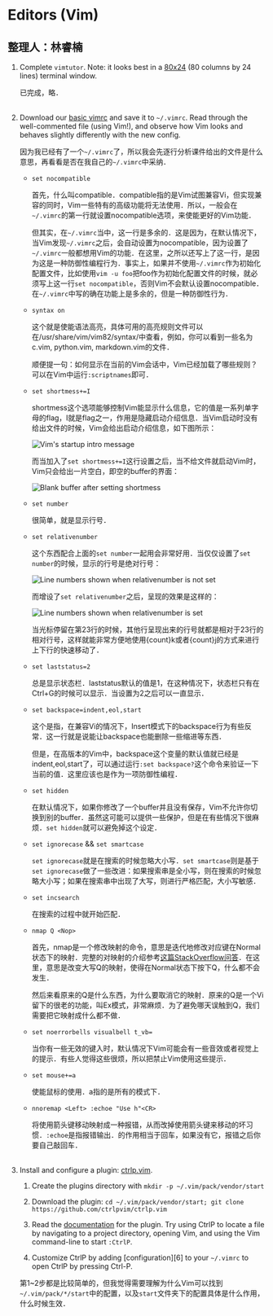 # Editors (Vim)

## 整理人：林睿楠

1. Complete `vimtutor`. Note: it looks best in a [80x24][1] (80 columns by 24 lines) terminal window.

	[1]: <https://en.wikipedia.org/wiki/VT100> "VT100"

	已完成，略．<br><br>
	
2. Download our [basic vimrc][2] and save it to `~/.vimrc`. Read through the well-commented file (using Vim!), and observe how Vim looks and behaves slightly differently with the new config.

	[2]: <https://missing.csail.mit.edu/2020/files/vimrc> "basic vimrc file"

	因为我已经有了一个`~/.vimrc`了，所以我会先逐行分析课件给出的文件是什么意思，再看看是否在我自己的`~/.vimrc`中采纳．

	- `set nocompatible`

		首先，什么叫compatible．compatible指的是Vim试图兼容Vi，但实现兼容的同时，Vim一些特有的高级功能将无法使用．所以，一般会在`~/.vimrc`的第一行就设置nocompatible选项，来使能更好的Vim功能．

		但其实，在`~/.vimrc`当中，这一行是多余的．这是因为，在默认情况下，当Vim发现`~/.vimrc`之后，会自动设置为nocompatible，因为设置了`~/.vimrc`一般都想用Vim的功能．在这里，之所以还写上了这一行，是因为这是一种防御性编程行为．事实上，如果并不使用`~/.vimrc`作为初始化配置文件，比如使用`vim -u foo`把foo作为初始化配置文件的时候，就必须写上这一行`set nocompatible`，否则Vim不会默认设置nocompatible．在`~/.vimrc`中写的确在功能上是多余的，但是一种防御性行为．

	- `syntax on`

		这个就是使能语法高亮，具体可用的高亮规则文件可以在/usr/share/vim/vim82/syntax/中查看，例如，你可以看到一些名为c.vim, python.vim, markdown.vim的文件．

		顺便提一句：如何显示在当前的Vim会话中，Vim已经加载了哪些规则？可以在Vim中运行`:scriptnames`即可．

	- `set shortmess+=I`

		shortmess这个选项能够控制Vim能显示什么信息，它的值是一系列单字母的flag，I就是flag之一，作用是隐藏启动介绍信息．当Vim启动时没有给出文件的时候，Vim会给出启动介绍信息，如下图所示：

		![Vim's startup intro message](./vim-startup-intro-message.png "Vim's startup intro message")

		而当加入了`set shortmess+=I`这行设置之后，当不给文件就启动Vim时，Vim只会给出一片空白，即空的buffer的界面：

		![Blank buffer after setting shortmess](./blank-buffer.png "Blank buffer after setting shortmess")

	- `set number`

		很简单，就是显示行号．

	- `set relativenumber`

		这个东西配合上面的`set number`一起用会非常好用．当仅仅设置了`set number`的时候，显示的行号是绝对行号：

		![Line numbers shown when relativenumber is not set](./absolute-line-number.png "When relativenumber is not set")

		而增设了`set relativenumber`之后，呈现的效果是这样的：

		![Line numbers shown when relativenumber is set](./relative-line-number.png "When relativenumber is set")

		当光标停留在第23行的时候，其他行呈现出来的行号就都是相对于23行的相对行号，这样就能非常方便地使用{count}k或者{count}j的方式来进行上下行的快速移动了．

	- `set laststatus=2`

		总是显示状态栏．laststatus默认的值是1，在这种情况下，状态栏只有在Ctrl+G的时候可以显示．当设置为2之后可以一直显示．

	- `set backspace=indent,eol,start`

		这个是指，在兼容Vi的情况下，Insert模式下的backspace行为有些反常．这一行就是说能让backspace也能删除一些缩进等东西．

		但是，在高版本的Vim中，backspace这个变量的默认值就已经是indent,eol,start了，可以通过运行`:set backspace?`这个命令来验证一下当前的值．这里应该也是作为一项防御性编程．

	- `set hidden`

		在默认情况下，如果你修改了一个buffer并且没有保存，Vim不允许你切换到别的buffer．虽然这可能可以提供一些保护，但是在有些情况下很麻烦．`set hidden`就可以避免掉这个设定．

	- `set ignorecase` && `set smartcase`

		`set ignorecase`就是在搜索的时候忽略大小写．`set smartcase`则是基于`set ignorecase`做了一些改进：如果搜索串是全小写，则在搜索的时候忽略大小写；如果在搜索串中出现了大写，则进行严格匹配，大小写敏感．

	- `set incsearch`

		在搜索的过程中就开始匹配．

	- `nmap Q <Nop>`

		首先，nmap是一个修改映射的命令，意思是迭代地修改对应键在Normal状态下的映射．完整的对映射的介绍参考[这篇StackOverflow问答][3]．在这里，意思是改变大写Q的映射，使得在Normal状态下按下Q，什么都不会发生．

		[3]: <https://stackoverflow.com/questions/3776117/what-is-the-difference-between-the-remap-noremap-nnoremap-and-vnoremap-mapping> "Introduction to different vim mapping commands"

		然后来看原来的Q是什么东西，为什么要取消它的映射．原来的Q是一个Vi留下的很老的功能，叫Ex模式，非常麻烦．为了避免哪天误触到Q，我们需要把它映射成什么都不做．

	- `set noerrorbells visualbell t_vb=`

		当你有一些无效的键入时，默认情况下Vim可能会有一些音效或者视觉上的提示．有些人觉得这些很烦，所以把禁止Vim使用这些提示．

	- `set mouse+=a`

		使能鼠标的使用．a指的是所有的模式下．

	- `nnoremap <Left> :echoe "Use h"<CR>`

		将使用箭头键移动映射成一种报错，从而改掉使用箭头键来移动的坏习惯．`:echoe`是指报错输出．<CR>的作用相当于回车，如果没有它，报错之后你要自己敲回车．<br><br>

3. Install and configure a plugin: [ctrlp.vim][4].

	[4]: <https://github.com/ctrlpvim/ctrlp.vim> "ctrlp.vim"

	1. Create the plugins directory with `mkdir -p ~/.vim/pack/vendor/start`

	2. Download the plugin: `cd ~/.vim/pack/vendor/start; git clone https://github.com/ctrlpvim/ctrlp.vim`

	3. Read the [documentation][5] for the plugin. Try using CtrlP to locate a file by navigating to a project directory, opening Vim, and using the Vim command-line to start `:CtrlP`.

		[5]: <https://github.com/ctrlpvim/ctrlp.vim/blob/master/readme.md> "ctrlp documentation"

	4. Customize CtrlP by adding [configuration][6] to your `~/.vimrc` to open CtrlP by pressing Ctrl-P.

	第1~2步都是比较简单的，但我觉得需要理解为什么Vim可以找到`~/.vim/pack/*/start`中的配置，以及`start`文件夹下的配置具体是什么作用，什么时候生效．
